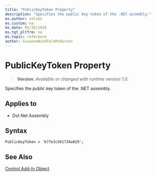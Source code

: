 ```yaml
---
title: "PublicKeyToken Property"
description: "Specifies the public key token of the .NET assembly."
ms.author: solsen
ms.custom: na
ms.date: 02/26/2024
ms.tgt_pltfrm: na
ms.topic: reference
author: SusanneWindfeldPedersen
---
```

[//]: # (START>DO_NOT_EDIT)
[//]: # (IMPORTANT:Do not edit any of the content between here and the END>DO_NOT_EDIT.)
[//]: # (Any modifications should be made in the .xml files in the ModernDev repo.)
# PublicKeyToken Property
> **Version**: _Available or changed with runtime version 1.0._

Specifies the public key token of the .NET assembly.

## Applies to
-   Dot Net Assembly

[//]: # (IMPORTANT: END>DO_NOT_EDIT)


## Syntax

```AL
PublicKeyToken = 'b77e3c561734a029';
```

## See Also

[Control Add-In Object](../devenv-control-addin-object.md)   
 